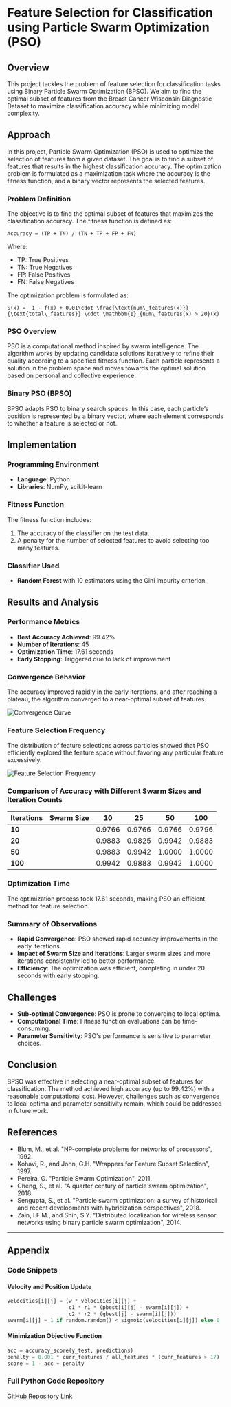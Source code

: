 
# Feature Selection for Classification using Particle Swarm Optimization (PSO)

## Overview
This project tackles the problem of feature selection for classification tasks using Binary Particle Swarm Optimization (BPSO). We aim to find the optimal subset of features from the Breast Cancer Wisconsin Diagnostic Dataset to maximize classification accuracy while minimizing model complexity.

## Approach

In this project, Particle Swarm Optimization (PSO) is used to optimize the selection of features from a given dataset. The goal is to find a subset of features that results in the highest classification accuracy. The optimization problem is formulated as a maximization task where the accuracy is the fitness function, and a binary vector represents the selected features.

### Problem Definition
The objective is to find the optimal subset of features that maximizes the classification accuracy. The fitness function is defined as:

```
Accuracy = (TP + TN) / (TN + TP + FP + FN)
```

Where:
- TP: True Positives
- TN: True Negatives
- FP: False Positives
- FN: False Negatives

The optimization problem is formulated as:
```
S(x) =  1 - f(x) + 0.01\cdot \frac{\text{num\_features(x)}}{\text{total\_features}} \cdot \mathbbm{1}_{num\_features(x) > 20}(x)
```

### PSO Overview

PSO is a computational method inspired by swarm intelligence. The algorithm works by updating candidate solutions iteratively to refine their quality according to a specified fitness function. Each particle represents a solution in the problem space and moves towards the optimal solution based on personal and collective experience.

### Binary PSO (BPSO)

BPSO adapts PSO to binary search spaces. In this case, each particle’s position is represented by a binary vector, where each element corresponds to whether a feature is selected or not.

## Implementation

### Programming Environment
- **Language**: Python
- **Libraries**: NumPy, scikit-learn

### Fitness Function
The fitness function includes:
1. The accuracy of the classifier on the test data.
2. A penalty for the number of selected features to avoid selecting too many features.

### Classifier Used
- **Random Forest** with 10 estimators using the Gini impurity criterion.

## Results and Analysis

### Performance Metrics
- **Best Accuracy Achieved**: 99.42%
- **Number of Iterations**: 45
- **Optimization Time**: 17.61 seconds
- **Early Stopping**: Triggered due to lack of improvement

### Convergence Behavior
The accuracy improved rapidly in the early iterations, and after reaching a plateau, the algorithm converged to a near-optimal subset of features.

![Convergence Curve](/latex_src/convergence_curve.png)

### Feature Selection Frequency
The distribution of feature selections across particles showed that PSO efficiently explored the feature space without favoring any particular feature excessively.

![Feature Selection Frequency](/latex_src/feature_selection_frequency.png)

### Comparison of Accuracy with Different Swarm Sizes and Iteration Counts

| Iterations | Swarm Size | 10    | 25    | 50    | 100   |
|-------------|------------|-------|-------|-------|-------|
| **10**      |           | 0.9766 | 0.9766 | 0.9766 | 0.9796 |
| **20**      |           | 0.9883 | 0.9825 | 0.9942 | 0.9883 |
| **50**      |           | 0.9883 | 0.9942 | 1.0000 | 1.0000 |
| **100**     |           | 0.9942 | 0.9883 | 0.9942 | 1.0000 |

### Optimization Time
The optimization process took 17.61 seconds, making PSO an efficient method for feature selection.

### Summary of Observations
- **Rapid Convergence**: PSO showed rapid accuracy improvements in the early iterations.
- **Impact of Swarm Size and Iterations**: Larger swarm sizes and more iterations consistently led to better performance.
- **Efficiency**: The optimization was efficient, completing in under 20 seconds with early stopping.

## Challenges

- **Sub-optimal Convergence**: PSO is prone to converging to local optima.
- **Computational Time**: Fitness function evaluations can be time-consuming.
- **Parameter Sensitivity**: PSO's performance is sensitive to parameter choices.

## Conclusion

BPSO was effective in selecting a near-optimal subset of features for classification. The method achieved high accuracy (up to 99.42%) with a reasonable computational cost. However, challenges such as convergence to local optima and parameter sensitivity remain, which could be addressed in future work.

## References

- Blum, M., et al. "NP-complete problems for networks of processors", 1992.
- Kohavi, R., and John, G.H. "Wrappers for Feature Subset Selection", 1997.
- Pereira, G. "Particle Swarm Optimization", 2011.
- Cheng, S., et al. "A quarter century of particle swarm optimization", 2018.
- Sengupta, S., et al. "Particle swarm optimization: a survey of historical and recent developments with hybridization perspectives", 2018.
- Zain, I.F.M., and Shin, S.Y. "Distributed localization for wireless sensor networks using binary particle swarm optimization", 2014.

---

## Appendix

### Code Snippets

#### Velocity and Position Update

```python
velocities[i][j] = (w * velocities[i][j] +
                    c1 * r1 * (pbest[i][j] - swarm[i][j]) +
                    c2 * r2 * (gbest[j] - swarm[i][j]))
swarm[i][j] = 1 if random.random() < sigmoid(velocities[i][j]) else 0
```

#### Minimization Objective Function

```python
acc = accuracy_score(y_test, predictions)
penalty = 0.001 * curr_features / all_features * (curr_features > 17)
score = 1 - acc + penalty
```

### Full Python Code Repository
[GitHub Repository Link](https://github.com/ENSIA-AI/NMO-Alpha-PSO)
